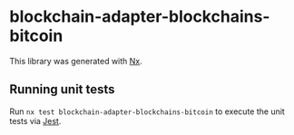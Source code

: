 # blockchain-adapter-blockchains-bitcoin

This library was generated with [Nx](https://nx.dev).

## Running unit tests

Run `nx test blockchain-adapter-blockchains-bitcoin` to execute the unit tests via [Jest](https://jestjs.io).
